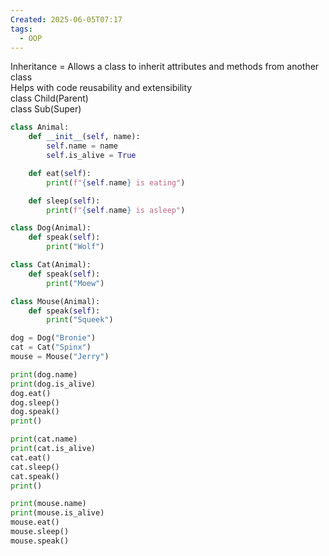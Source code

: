 ```yaml
---
Created: 2025-06-05T07:17
tags:
  - OOP
---
```

Inheritance = Allows a class to inherit attributes and methods from another class  
Helps with code reusability and extensibility  
class Child(Parent)  
class Sub(Super)

```Python
class Animal:
    def __init__(self, name):
        self.name = name
        self.is_alive = True

    def eat(self):
        print(f"{self.name} is eating")

    def sleep(self):
        print(f"{self.name} is asleep")

class Dog(Animal):
    def speak(self):
        print("Wolf")

class Cat(Animal):
    def speak(self):
        print("Moew")

class Mouse(Animal):
    def speak(self):
        print("Squeek")

dog = Dog("Bronie")
cat = Cat("Spinx")
mouse = Mouse("Jerry")

print(dog.name)
print(dog.is_alive)
dog.eat()
dog.sleep()
dog.speak()
print()

print(cat.name)
print(cat.is_alive)
cat.eat()
cat.sleep()
cat.speak()
print()

print(mouse.name)
print(mouse.is_alive)
mouse.eat()
mouse.sleep()
mouse.speak()
```